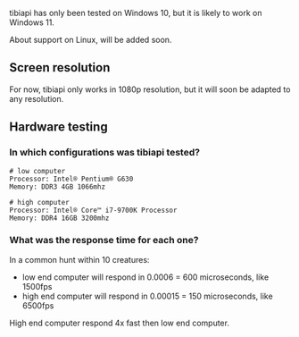 tibiapi has only been tested on Windows 10, but it is likely to work on Windows 11.

About support on Linux, will be added soon.

## Screen resolution

For now, tibiapi only works in 1080p resolution, but it will soon be adapted to any resolution.

## Hardware testing

### In which configurations was tibiapi tested?

```
# low computer
Processor: Intel® Pentium® G630
Memory: DDR3 4GB 1066mhz
```

```
# high computer
Processor: Intel® Core™ i7-9700K Processor
Memory: DDR4 16GB 3200mhz
```

### What was the response time for each one?

In a common hunt within 10 creatures:

- low end computer will respond in 0.0006 = 600 microseconds, like 1500fps
- high end computer will respond in 0.00015 = 150 microseconds, like 6500fps

High end computer respond 4x fast then low end computer.
